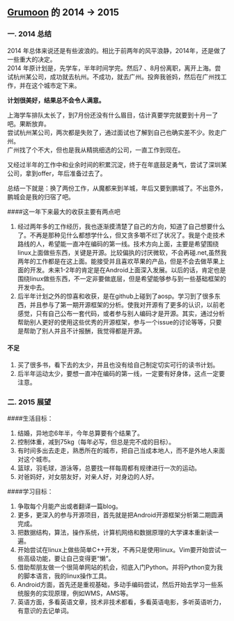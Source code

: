 [Grumoon](https://github.com/grumoon) 的 2014 -> 2015
-------------
### 一. 2014 总结
2014 年总体来说还是有些波浪的。相比于前两年的风平浪静，2014年，还是做了一些重大的决定。  
2014 年原计划是，先学车，半年时间学完。然后7 、8月份离职，离开上海。尝试杭州某公司，成功就去杭州。不成功，就去广州。投奔我爸妈，然后在广州找工作，并在这个城市定下来。  
  
**计划很美好，结果总不会令人满意。**   

上海学车排队太长了，到7月份还没有什么眉目，估计真要学完就要到十月一了吧。果断放弃。  
尝试杭州某公司，两次都是失败了，通过面试也了解到自己也确实差不少。败走广州。  
广州找了个不大，但也是我从精挑细选的公司，一直工作到现在。
  
又经过半年的工作中和业余时间的积累沉淀，终于在年底鼓足勇气，尝试了深圳某公司，拿到offer，年后准备过去了。 

总结一下就是：换了两份工作，从魔都来到羊城，年后又要到鹏城了。不出意外，鹏城会是我的归宿了吧。
  
####这一年下来最大的收获主要有两点吧
1. 经过两年多的工作经历，我也逐渐摸清楚了自己的方向，知道了自己想要什么了。不再是那种见什么都想学什么，但又贪多嚼不烂了状况了。我是个走技术路线的人，希望能一直冲在编码的第一线。技术方向上面，主要是希望围绕linux上面做些东西，关键是开源。比较偏执的讨厌微软，不会再碰.net,虽然我两年的工作都是在这上面。能接受并且喜欢苹果的产品，但是不会去做苹果上面的开发。未来1-2年的肯定是在Android上面深入发展。以后的话，肯定也是围绕linux做些东西，不一定非要做底层，但是希望能够参与到一些基础框架的开发中去。
2. 后半年计划之外的惊喜和收获，是在github上碰到了aosp。学习到了很多东西，并且参与了第一期开源框架的分析。使我对开源有了更多的认识，以前老感觉，只有自己公布一套代码，或者参与别人编码才是开源。其实，通过分析帮助别人更好的使用这些优秀的开源框架，参与一个issue的讨论等等，只要是帮助了别人并且不计报酬，我觉得都是开源。

#### 不足
1. 买了很多书，看下去的太少，并且也没有给自己制定切实可行的读书计划。
2. 后半年运动太少，要想一直冲在编码的第一线，一定要有好身体，这点一定要注意。

### 二. 2015 展望

####生活目标：
1. 结婚，异地恋6年半，今年总算要有个结果了。  
2. 控制体重，减到75kg（每年必写，但总是完不成的目标）。
3. 有时间多出去走走，熟悉所在的城市，把自己当成本地人，而不是外地人来面对这个城市。
4. 篮球，羽毛球，游泳等，总要找一样每周都有规律进行一次的运动。
5. 对爸妈好，对女朋友好，对亲人好，对身边的人好。  


####学习目标：
1. 争取每个月能产出或者翻译一篇blog。
2. 更多，更深入的参与开源项目，首先就是把Android开源框架分析第二期圆满完成。
3. 把数据结构，算法，操作系统，计算机网络和数据原理的大学课本重新读一遍。
4. 开始尝试在linux上做些简单C++开发，不再只是使用linux。Vim要开始尝试一些高级功能，要让自己变得更“懒”。
5. 借助帮朋友做一个很简单网站的机会，彻底入门Python。并将Python变为我的脚本语言，我的linux操作工具。
6. Android方面，首先还是重视基础，多动手编码尝试，然后开始去学习一些系统服务的实现原理，例如WMS，AMS等。
7. 英语方面，多看英语文章，技术非技术都看，多看英语电影，多听英语听力，有意识的去记单词。

